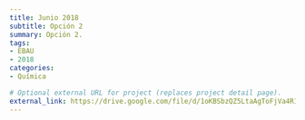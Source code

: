 ```yaml
---
title: Junio 2018
subtitle: Opción 2
summary: Opción 2.
tags:
- EBAU
- 2018
categories:
- Química

# Optional external URL for project (replaces project detail page).
external_link: https://drive.google.com/file/d/1oKBSbzQZ5LtaAgToFjVa4R1YLx6EIofm/view
---
```

